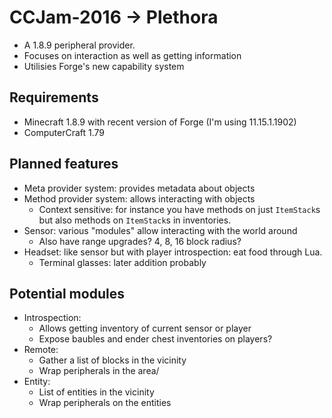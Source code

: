 # CCJam-2016 → Plethora

 - A 1.8.9 peripheral provider.
 - Focuses on interaction as well as getting information
 - Utilisies Forge's new capability system

## Requirements
 - Minecraft 1.8.9 with recent version of Forge (I'm using 11.15.1.1902)
 - ComputerCraft 1.79

## Planned features
 - Meta provider system: provides metadata about objects
 - Method provider system: allows interacting with objects
   - Context sensitive: for instance you have methods on just `ItemStack`s but also methods on `ItemStack`s in inventories.
 - Sensor: various "modules" allow interacting with the world around
   - Also have range upgrades? 4, 8, 16 block radius?
 - Headset: like sensor but with player introspection: eat food through Lua.
   - Terminal glasses: later addition probably

## Potential modules
 - Introspection:
   - Allows getting inventory of current sensor or player
   - Expose baubles and ender chest inventories on players?
 - Remote:
   - Gather a list of blocks in the vicinity
   - Wrap peripherals in the area/
 - Entity:
   - List of entities in the vicinity
   - Wrap peripherals on the entities
